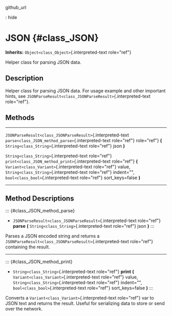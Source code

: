 github\_url

:   hide

JSON {#class_JSON}
====

**Inherits:** `Object<class_Object>`{.interpreted-text role="ref"}

Helper class for parsing JSON data.

Description
-----------

Helper class for parsing JSON data. For usage example and other
important hints, see
`JSONParseResult<class_JSONParseResult>`{.interpreted-text role="ref"}.

Methods
-------

  ------------------------------------------------------------ -------------------------------------------------------
  `JSONParseResult<class_JSONParseResult>`{.interpreted-text   `parse<class_JSON_method_parse>`{.interpreted-text
  role="ref"}                                                  role="ref"} **(**
                                                               `String<class_String>`{.interpreted-text role="ref"}
                                                               json **)**

  `String<class_String>`{.interpreted-text role="ref"}         `print<class_JSON_method_print>`{.interpreted-text
                                                               role="ref"} **(**
                                                               `Variant<class_Variant>`{.interpreted-text role="ref"}
                                                               value, `String<class_String>`{.interpreted-text
                                                               role="ref"} indent=\"\",
                                                               `bool<class_bool>`{.interpreted-text role="ref"}
                                                               sort\_keys=false **)**
  ------------------------------------------------------------ -------------------------------------------------------

Method Descriptions
-------------------

::: {#class_JSON_method_parse}
-   `JSONParseResult<class_JSONParseResult>`{.interpreted-text
    role="ref"} **parse** **(** `String<class_String>`{.interpreted-text
    role="ref"} json **)**
:::

Parses a JSON encoded string and returns a
`JSONParseResult<class_JSONParseResult>`{.interpreted-text role="ref"}
containing the result.

------------------------------------------------------------------------

::: {#class_JSON_method_print}
-   `String<class_String>`{.interpreted-text role="ref"} **print** **(**
    `Variant<class_Variant>`{.interpreted-text role="ref"} value,
    `String<class_String>`{.interpreted-text role="ref"} indent=\"\",
    `bool<class_bool>`{.interpreted-text role="ref"} sort\_keys=false
    **)**
:::

Converts a `Variant<class_Variant>`{.interpreted-text role="ref"} var to
JSON text and returns the result. Useful for serializing data to store
or send over the network.
